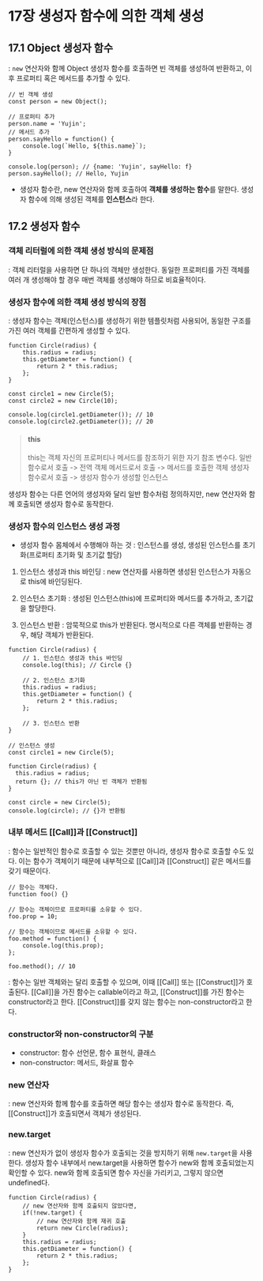 # 17장 생성자 함수에 의한 객체 생성

## 17.1 Object 생성자 함수
: `new` 연산자와 함께 Object 생성자 함수를 호출하면 빈 객체를 생성하여 반환하고, 이후 프로퍼티 혹은 메서드를 추가할 수 있다.
```
// 빈 객체 생성
const person = new Object();

// 프로퍼티 추가
person.name = 'Yujin';
// 메서드 추가
person.sayHello = function() {
    console.log(`Hello, ${this.name}`);
}

console.log(person); // {name: 'Yujin', sayHello: f}
person.sayHello(); // Hello, Yujin
```
- 생성자 함수란, new 연산자와 함께 호출하여 **객체를 생성하는 함수**를 말한다. 생성자 함수에 의해 생성된 객체를 **인스턴스**라 한다.

## 17.2 생성자 함수
### 객체 리터럴에 의한 객체 생성 방식의 문제점
: 객체 리터럴을 사용하면 단 하나의 객체만 생성한다. 동일한 프로퍼티를 가진 객체를 여러 개 생성해야 할 경우 매번 객체를 생성해야 하므로 비효율적이다.

### 생성자 함수에 의한 객체 생성 방식의 장점
: 생성자 함수는 객체(인스턴스)를 생성하기 위한 템플릿처럼 사용되어, 동일한 구조를 가진 여러 객체를 간편하게 생성할 수 있다.
```
function Circle(radius) {
    this.radius = radius;
    this.getDiameter = function() {
        return 2 * this.radius;
    };
}

const circle1 = new Circle(5);
const circle2 = new Circle(10);

console.log(circle1.getDiameter()); // 10
console.log(circle2.getDiameter()); // 20
```
> #### this
> this는 객체 자신의 프로퍼티나 메서드를 참조하기 위한 자기 참조 변수다.
> 일반 함수로서 호출 -> 전역 객체
> 메서드로서 호출 -> 메서드를 호출한 객체
> 생성자 함수로서 호출 -> 생성자 함수가 생성할 인스턴스

생성자 함수는 다른 언어의 생성자와 달리 일반 함수처럼 정의하지만, new 연산자와 함께 호출되면 생성자 함수로 동작한다.

### 생성자 함수의 인스턴스 생성 과정
- 생성자 함수 몸체에서 수행해야 하는 것 : 인스턴스를 생성, 생성된 인스턴스를 초기화(프로퍼티 초기화 및 초기값 할당)

1. 인스턴스 생성과 this 바인딩
: new 연산자를 사용하면 생성된 인스턴스가 자동으로 this에 바인딩된다.

2. 인스턴스 초기화
: 생성된 인스턴스(this)에 프로퍼티와 메서드를 추가하고, 초기값을 할당한다.

3. 인스턴스 반환
: 암묵적으로 this가 반환된다. 명시적으로 다른 객체를 반환하는 경우, 해당 객체가 반환된다.
```
function Circle(radius) {
    // 1. 인스턴스 생성과 this 바인딩
    console.log(this); // Circle {}

    // 2. 인스턴스 초기화
    this.radius = radius;
    this.getDiameter = function() {
        return 2 * this.radius;
    };

    // 3. 인스턴스 반환
}

// 인스턴스 생성
const circle1 = new Circle(5);
```
```
function Circle(radius) {
  this.radius = radius;
  return {}; // this가 아닌 빈 객체가 반환됨
}

const circle = new Circle(5);
console.log(circle); // {}가 반환됨
```

### 내부 메서드 [[Call]]과 [[Construct]]
: 함수는 일반적인 함수로 호출할 수 있는 것뿐만 아니라, 생성자 함수로 호출할 수도 있다. 이는 함수가 객체이기 때문에 내부적으로 [[Call]]과 [[Construct]] 같은 메서드를 갖기 때문이다.
```
// 함수는 객체다.
function foo() {}

// 함수는 객체이므로 프로퍼티를 소유할 수 있다.
foo.prop = 10;

// 함수는 객체이므로 메서드를 소유할 수 있다.
foo.method = function() {
    console.log(this.prop);
};

foo.method(); // 10
```
: 함수는 일반 객체와는 달리 호출할 수 있으며, 이때 [[Call]] 또는 [[Construct]]가 호출된다. [[Call]]을 가진 함수는 callable이라고 하고, [[Construct]]를 가진 함수는 constructor라고 한다. [[Construct]]를 갖지 않는 함수는 non-constructor라고 한다.

### constructor와 non-constructor의 구분
- constructor: 함수 선언문, 함수 표현식, 클래스
- non-constructor: 메서드, 화살표 함수

### new 연산자
: new 연산자와 함께 함수를 호출하면 해당 함수는 생성자 함수로 동작한다. 즉, [[Construct]]가 호출되면서 객체가 생성된다.

### new.target
: new 연산자가 없이 생성자 함수가 호출되는 것을 방지하기 위해 `new.target`을 사용한다. 생성자 함수 내부에서 new.target을 사용하면 함수가 new와 함께 호출되었는지 확인할 수 있다. new와 함께 호출되면 함수 자신을 가리키고, 그렇지 않으면 undefined다.
```
function Circle(radius) {
    // new 연산자와 함께 호출되지 않았다면,
    if(!new.target) {
        // new 연산자와 함께 재귀 호출
        return new Circle(radius);
    }
    this.radius = radius;
    this.getDiameter = function() {
        return 2 * this.radius;
    };
}
```